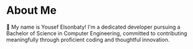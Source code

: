 <!-- 
id: about
style: "display: none;"
-->

# About Me

💼 My name is Yousef Elsonbaty! I'm a dedicated developer pursuing a Bachelor of Science in Computer Engineering, committed to contributing meaningfully through proficient coding and thoughtful innovation.
